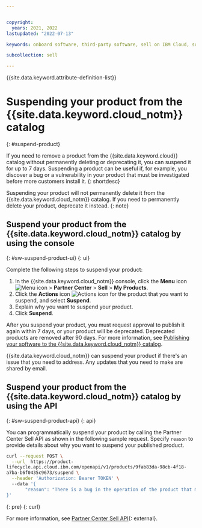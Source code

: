 ```yaml
---


copyright:
  years: 2021, 2022
lastupdated: "2022-07-13"

keywords: onboard software, third-party software, sell on IBM Cloud, suspend, partner center, catalog 

subcollection: sell

---
```


{{site.data.keyword.attribute-definition-list}}

# Suspending your product from the {{site.data.keyword.cloud_notm}} catalog
{: #suspend-product}

If you need to remove a product from the {{site.data.keyword.cloud}} catalog without permanently deleting or deprecating it, you can suspend it for up to 7 days. Suspending a product can be useful if, for example, you discover a bug or a vulnerability in your product that must be investigated before more customers install it. 
{: shortdesc}

Suspending your product will not permanently delete it from the {{site.data.keyword.cloud_notm}} catalog. If you need to permanently delete your product, deprecate it instead. 
{: note}

## Suspend your product from the {{site.data.keyword.cloud_notm}} catalog by using the console
{: #sw-suspend-product-ui}
{: ui}

Complete the following steps to suspend your product: 

1. In the {{site.data.keyword.cloud_notm}} console, click the **Menu** icon ![Menu icon](../icons/icon_hamburger.svg "Menu") > **Partner Center** > **Sell** > **My Products**.
1. Click the **Actions** icon ![Actions icon](../icons/actions-icon-vertical.svg "Actions") for the product that you want to suspend, and select **Suspend**.  
1. Explain why you want to suspend your product.  
1. Click **Suspend**.

After you suspend your product, you must request approval to publish it again within 7 days, or your product will be deprecated. Deprecated products are removed after 90 days. For more information, see [Publishing your software to the {{site.data.keyword.cloud_notm}} catalog](/docs/sell?topic=sell-sw-publish). 

{{site.data.keyword.cloud_notm}} can suspend your product if there's an issue that you need to address. Any updates that you need to make are shared by email. 

## Suspend your product from the {{site.data.keyword.cloud_notm}} catalog by using the API
{: #sw-suspend-product-api}
{: api}

You can programmatically suspend your product by calling the Partner Center Sell API as shown in the following sample request. Specify `reason` to provide details about why you want to suspend your published product.

```bash
curl --request POST \
  --url  https://product-
lifecycle.api.cloud.ibm.com/openapi/v1/products/9fab83da-98cb-4f18-
a7ba-b6f0435c9673/suspend \
  --header 'Authorization: Bearer TOKEN' \  
  --data '{
       "reason": "There is a bug in the operation of the product that must be fixed. To fix the error, I want to suspend my product."
}'
```
{: pre}
{: curl}

For more information, see [Partner Center Sell API](/apidocs/partner-center-sell#suspend-product){: external}.
 
